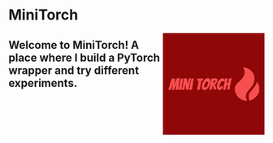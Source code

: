 # MiniTorch

<img style="float: right;" src="https://github.com/dpalbrecht/MiniTorch/blob/main/docs/_image/minitorch-logo.png"/>  

## Welcome to MiniTorch! A place where I build a PyTorch wrapper and try different experiments.